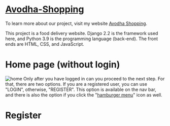 # [Avodha-Shopping](https://avodhashop.pythonanywhere.com/)
To learn more about our project, visit my website [Avodha Shopping](https://avodhashop.pythonanywhere.com/).

This project is a food delivery website. 
Django 2.2 is the framework used here, and Python 3.9 is the programming language (back-end). The front ends are HTML, CSS, and JavaScript.

# Home page (without login)
![home](https://user-images.githubusercontent.com/85171419/219644289-ea4b1a99-e301-4e35-bcc9-4af8dd380054.png)
Only after you have logged in can you proceed to the next step. For that, there are two options. If you are a registered user, you can use "LOGIN", otherwise, "REGISTER". This option is available on the nav bar, and there is also the option if you click the "[hamburger menu](https://www.google.com/url?sa=i&url=https%3A%2F%2Fcommons.wikimedia.org%2Fwiki%2FFile%3AHamburger_icon.svg&psig=AOvVaw0ulSYPYdaS6gmsMATYYdgH&ust=1676722036065000&source=images&cd=vfe&ved=0CBAQjRxqFwoTCKDq1LzCnP0CFQAAAAAdAAAAABAu)" icon as well.

# Register

